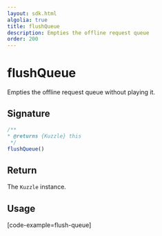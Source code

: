 ```yaml
---
layout: sdk.html
algolia: true
title: flushQueue
description: Empties the offline request queue
order: 200
---
```


# flushQueue

Empties the offline request queue without playing it.

## Signature
```javascript
/**
* @returns {Kuzzle} this
 */
flushQueue()
```

## Return

The `Kuzzle` instance.

## Usage

[code-example=flush-queue]


